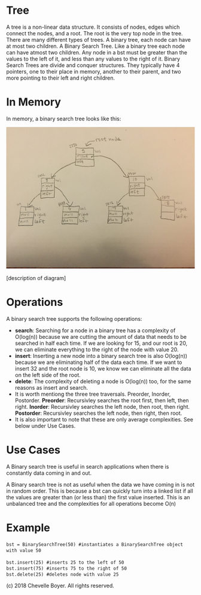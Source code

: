 # Tree

A tree is a non-linear data structure. It consists of nodes, edges which connect the nodes, and a root. The root is the very top node in the tree. There are many different types of trees. A binary tree, each node can have at most two children. A Binary Search Tree. Like a binary tree each node can have atmost two children. Any node in a bst must be greater than the values to the left of it, and less than any values to the right of it. Binary Search Trees are divide and conquer structures. They typically have 4 pointers, one to their place in memory, another to their parent, and two more pointing to their left and right children.

# In Memory

In memory, a binary search tree looks like this:

![Image of a Binary Search Tree in Memory](images/bst.jpg)

\[description of diagram\]

# Operations

A binary search tree supports the following operations:

* **search**: Searching for a node in a binary tree has a complexity of O(log(n)) because we are cutting the amount of data that needs to be searched in half each time. If we are looking for 15, and our root is 20, we can eliminate everything to the right of the node with value 20.
* **insert**: Inserting a new node into a binary search tree is also O(log(n)) because we are eliminating half of the data each time. If we want to insert 32 and the root node is 10, we know we can eliminate all the data on the left side of the root.
* **delete**: The complexity of deleting a node is O(log(n)) too, for the same reasons as insert and search.
* It is worth mentiong the three tree traversals. Preorder, Inorder, Postorder. **Preorder**: Recursivley searches the root first, then left, then right. **Inorder**: Recursivley searches the left node, then root, then right. **Postorder**: Recursivley searches the left node, then right, then root.
* It is also important to note that these are only average complexities. See below under Use Cases.


# Use Cases

A Binary search tree is useful in search applications when there is constantly data coming in and out.

A Binary search tree is not as useful when the data we have coming in is not in random order. This is because a bst can quickly turn into a linked list if all the values are greater than (or less than) the first value inserted. This is an unbalanced tree and the complexities for all operations become O(n)

# Example

```
bst = BinarySearchTree(50) #instantiates a BinarySearchTree object with value 50

bst.insert(25) #inserts 25 to the left of 50
bst.insert(75) #inserts 75 to the right of 50
bst.delete(25) #deletes node with value 25
```

(c) 2018 Chevelle Boyer. All rights reserved.